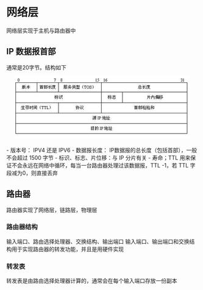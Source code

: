 # 网络层
网络层实现于主机与路由器中
## IP 数据报首部
通常是20字节。结构如下
<div align="center"> <img src="pic/TCP.png" width=""/> </div><br>
- 版本号： IPV4 还是 IPV6
- 数据报长度： IP数据报的总长度（包括首部），一般不会超过 1500 字节
- 标识、标志、片位移：与 IP 分片有关
- 寿命；TTL 用来保证不会永远在网络中循环，每当一台路由器处理过该数据报，TTL -1，若 TTL 字段减为0，则直接丢弃

## 路由器
路由器实现了网络层，链路层，物理层
### 路由器结构
输入端口、路由选择处理器、交换结构、输出端口
输入端口、输出端口和交换结构用于实现路由器的转发功能，并且是用硬件实现
### 转发表
转发表是由路由选择处理器计算的，通常会在每个输入端口存放一份副本
